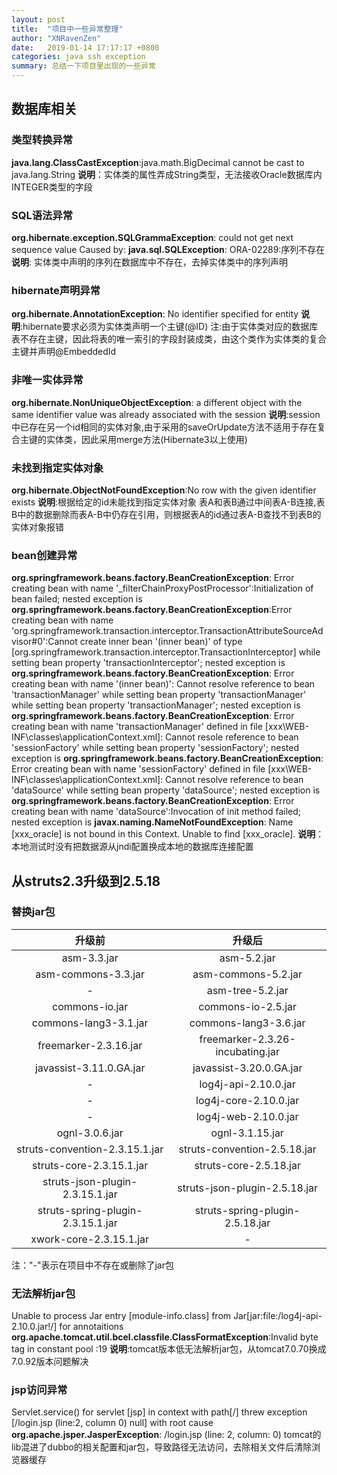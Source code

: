```yaml
---
layout: post
title:  "项目中一些异常整理"
author: "XNRavenZen"
date:   2019-01-14 17:17:17 +0800
categories: java ssh exception
summary: 总结一下项目里出现的一些异常
---
```

## 数据库相关
### 类型转换异常
**java.lang.ClassCastException**:java.math.BigDecimal cannot be cast to java.lang.String
**说明**：实体类的属性弄成String类型，无法接收Oracle数据库内INTEGER类型的字段

### SQL语法异常
**org.hibernate.exception.SQLGrammaException**: could not get next sequence value
Caused by: **java.sql.SQLException**: ORA-02289:序列不存在
**说明**: 实体类中声明的序列在数据库中不存在，去掉实体类中的序列声明

### hibernate声明异常
**org.hibernate.AnnotationException**: No identifier specified for entity
**说明**:hibernate要求必须为实体类声明一个主键(@ID)
注:由于实体类对应的数据库表不存在主键，因此将表的唯一索引的字段封装成类，由这个类作为实体类的复合主键并声明@EmbeddedId

### 非唯一实体异常
**org.hibernate.NonUniqueObjectException**: a different object with the same identifier value was already associated with the session
**说明**:session中已存在另一个id相同的实体对象,由于采用的saveOrUpdate方法不适用于存在复合主键的实体类，因此采用merge方法(Hibernate3以上使用)

### 未找到指定实体对象
**org.hibernate.ObjectNotFoundException**:No row with the given identifier exists
**说明**:根据给定的id未能找到指定实体对象
表A和表B通过中间表A-B连接,表B中的数据删除而表A-B中仍存在引用，则根据表A的id通过表A-B查找不到表B的实体对象报错

### bean创建异常
**org.springframework.beans.factory.BeanCreationException**: Error creating bean with name '_filterChainProxyPostProcessor':Initialization of bean failed; nested exception is **org.springframework.beans.factory.BeanCreationException**:Error creating bean with name 'org.springframework.transaction.interceptor.TransactionAttributeSourceAdvisor#0':Cannot create inner bean '(inner bean)' of type [org.springframework.transaction.interceptor.TransactionInterceptor] while setting bean property 'transactionInterceptor'; nested exception is **org.springframework.beans.factory.BeanCreationException**: Error creating bean with name '(inner bean)': Cannot resolve reference to bean 'transactionManager' while setting bean property 'transactionManager' while setting bean property 'transactionManager'; nested exception is **org.springframework.beans.factory.BeanCreationException**: Error creating bean with name 'transactionManager' defined in file [xxx\WEB-INF\classes\applicationContext.xml]: Cannot resole reference to bean 'sessionFactory' while setting bean property 'sessionFactory'; nested exception is **org.springframework.beans.factory.BeanCreationException**: Error creating bean with name 'sessionFactory' defined in file [xxx\WEB-INF\classes\applicationContext.xml]: Cannot resolve reference to bean 'dataSource' while setting bean property 'dataSource'; nested exception is **org.springframework.beans.factory.BeanCreationException**: Error creating bean with name 'dataSource':Invocation of init method failed; nested exception is  **javax.naming.NameNotFoundException**: Name [xxx_oracle] is not bound in this Context. Unable to find [xxx_oracle].
**说明**：本地测试时没有把数据源从jndi配置换成本地的数据库连接配置

## 从struts2.3升级到2.5.18
### 替换jar包

| 升级前 | 升级后 |
| :-: | :-: |
|asm-3.3.jar| asm-5.2.jar |
|asm-commons-3.3.jar| asm-commons-5.2.jar |
|-| asm-tree-5.2.jar |
| commons-io.jar | commons-io-2.5.jar |
| commons-lang3-3.1.jar | commons-lang3-3.6.jar |
| freemarker-2.3.16.jar | freemarker-2.3.26-incubating.jar |
| javassist-3.11.0.GA.jar | javassist-3.20.0.GA.jar |
| - | log4j-api-2.10.0.jar |
| - | log4j-core-2.10.0.jar |
| - | log4j-web-2.10.0.jar |
| ognl-3.0.6.jar | ognl-3.1.15.jar |
| struts-convention-2.3.15.1.jar | struts-convention-2.5.18.jar |
| struts-core-2.3.15.1.jar | struts-core-2.5.18.jar |
| struts-json-plugin-2.3.15.1.jar | struts-json-plugin-2.5.18.jar |
| struts-spring-plugin-2.3.15.1.jar | struts-spring-plugin-2.5.18.jar |
| xwork-core-2.3.15.1.jar | - |
注："-"表示在项目中不存在或删除了jar包

### 无法解析jar包
Unable to process Jar entry [module-info.class] from Jar[jar:file:/log4j-api-2.10.0.jar!/] for annotaitions
**org.apache.tomcat.util.bcel.classfile.ClassFormatException**:Invalid byte tag in constant pool :19
**说明**:tomcat版本低无法解析jar包，从tomcat7.0.70换成7.0.92版本问题解决

### jsp访问异常
Servlet.service() for servlet [jsp] in context with path[/] threw exception [/login.jsp (line:2, column 0) null] with root cause
**org.apache.jsper.JasperException**: /login.jsp (line: 2, column: 0) 
tomcat的lib混进了dubbo的相关配置和jar包，导致路径无法访问，去除相关文件后清除浏览器缓存
